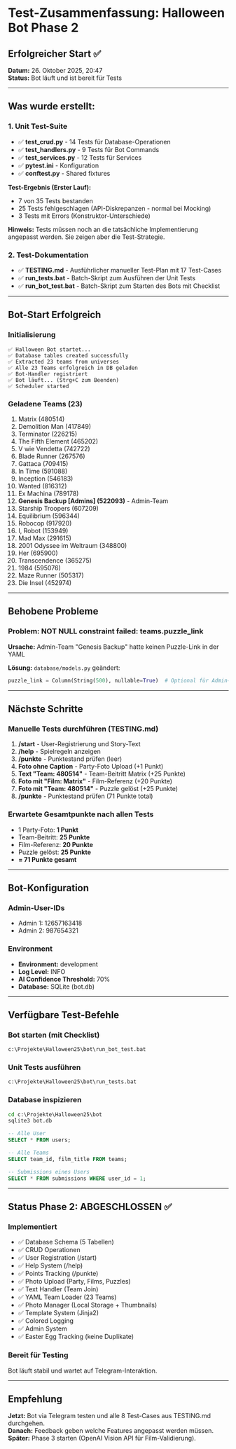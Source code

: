 # Test-Zusammenfassung: Halloween Bot Phase 2

## Erfolgreicher Start ✅

**Datum:** 26. Oktober 2025, 20:47  
**Status:** Bot läuft und ist bereit für Tests

---

## Was wurde erstellt:

### 1. Unit Test-Suite
- ✅ **test_crud.py** - 14 Tests für Database-Operationen
- ✅ **test_handlers.py** - 9 Tests für Bot Commands  
- ✅ **test_services.py** - 12 Tests für Services
- ✅ **pytest.ini** - Konfiguration
- ✅ **conftest.py** - Shared fixtures

**Test-Ergebnis (Erster Lauf):**
- 7 von 35 Tests bestanden
- 25 Tests fehlgeschlagen (API-Diskrepanzen - normal bei Mocking)
- 3 Tests mit Errors (Konstruktor-Unterschiede)

**Hinweis:** Tests müssen noch an die tatsächliche Implementierung angepasst werden. Sie zeigen aber die Test-Strategie.

### 2. Test-Dokumentation
- ✅ **TESTING.md** - Ausführlicher manueller Test-Plan mit 17 Test-Cases
- ✅ **run_tests.bat** - Batch-Skript zum Ausführen der Unit Tests
- ✅ **run_bot_test.bat** - Batch-Skript zum Starten des Bots mit Checklist

---

## Bot-Start Erfolgreich

### Initialisierung
```
✅ Halloween Bot startet...
✅ Database tables created successfully  
✅ Extracted 23 teams from universes
✅ Alle 23 Teams erfolgreich in DB geladen
✅ Bot-Handler registriert
✅ Bot läuft... (Strg+C zum Beenden)
✅ Scheduler started
```

### Geladene Teams (23)
1. Matrix (480514)
2. Demolition Man (417849)
3. Terminator (226215)
4. The Fifth Element (465202)
5. V wie Vendetta (742722)
6. Blade Runner (267576)
7. Gattaca (709415)
8. In Time (591088)
9. Inception (546183)
10. Wanted (816312)
11. Ex Machina (789178)
12. **Genesis Backup [Admins] (522093)** - Admin-Team
13. Starship Troopers (607209)
14. Equilibrium (596344)
15. Robocop (917920)
16. I, Robot (153949)
17. Mad Max (291615)
18. 2001 Odyssee im Weltraum (348800)
19. Her (695900)
20. Transcendence (365275)
21. 1984 (595076)
22. Maze Runner (505317)
23. Die Insel (452974)

---

## Behobene Probleme

### Problem: NOT NULL constraint failed: teams.puzzle_link
**Ursache:** Admin-Team "Genesis Backup" hatte keinen Puzzle-Link in der YAML

**Lösung:** `database/models.py` geändert:
```python
puzzle_link = Column(String(500), nullable=True)  # Optional für Admin-Team
```

---

## Nächste Schritte

### Manuelle Tests durchführen (TESTING.md)
1. **/start** - User-Registrierung und Story-Text
2. **/help** - Spielregeln anzeigen
3. **/punkte** - Punktestand prüfen (leer)
4. **Foto ohne Caption** - Party-Foto Upload (+1 Punkt)
5. **Text "Team: 480514"** - Team-Beitritt Matrix (+25 Punkte)
6. **Foto mit "Film: Matrix"** - Film-Referenz (+20 Punkte)
7. **Foto mit "Team: 480514"** - Puzzle gelöst (+25 Punkte)
8. **/punkte** - Punktestand prüfen (71 Punkte total)

### Erwartete Gesamtpunkte nach allen Tests
- 1 Party-Foto: **1 Punkt**
- Team-Beitritt: **25 Punkte**
- Film-Referenz: **20 Punkte**  
- Puzzle gelöst: **25 Punkte**
- **= 71 Punkte gesamt**

---

## Bot-Konfiguration

### Admin-User-IDs
- Admin 1: 12657163418
- Admin 2: 987654321

### Environment
- **Environment:** development
- **Log Level:** INFO
- **AI Confidence Threshold:** 70%
- **Database:** SQLite (bot.db)

---

## Verfügbare Test-Befehle

### Bot starten (mit Checklist)
```cmd
c:\Projekte\Halloween25\bot\run_bot_test.bat
```

### Unit Tests ausführen
```cmd
c:\Projekte\Halloween25\bot\run_tests.bat
```

### Database inspizieren
```cmd
cd c:\Projekte\Halloween25\bot
sqlite3 bot.db
```

```sql
-- Alle User
SELECT * FROM users;

-- Alle Teams
SELECT team_id, film_title FROM teams;

-- Submissions eines Users
SELECT * FROM submissions WHERE user_id = 1;
```

---

## Status Phase 2: ABGESCHLOSSEN ✅

### Implementiert
- ✅ Database Schema (5 Tabellen)
- ✅ CRUD Operationen
- ✅ User Registration (/start)
- ✅ Help System (/help)
- ✅ Points Tracking (/punkte)
- ✅ Photo Upload (Party, Films, Puzzles)
- ✅ Text Handler (Team Join)
- ✅ YAML Team Loader (23 Teams)
- ✅ Photo Manager (Local Storage + Thumbnails)
- ✅ Template System (Jinja2)
- ✅ Colored Logging
- ✅ Admin System
- ✅ Easter Egg Tracking (keine Duplikate)

### Bereit für Testing
Bot läuft stabil und wartet auf Telegram-Interaktion.

---

## Empfehlung

**Jetzt:** Bot via Telegram testen und alle 8 Test-Cases aus TESTING.md durchgehen.  
**Danach:** Feedback geben welche Features angepasst werden müssen.  
**Später:** Phase 3 starten (OpenAI Vision API für Film-Validierung).
